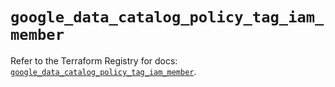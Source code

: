 # `google_data_catalog_policy_tag_iam_member`

Refer to the Terraform Registry for docs: [`google_data_catalog_policy_tag_iam_member`](https://registry.terraform.io/providers/hashicorp/google-beta/6.1.0/docs/resources/google_data_catalog_policy_tag_iam_member).
